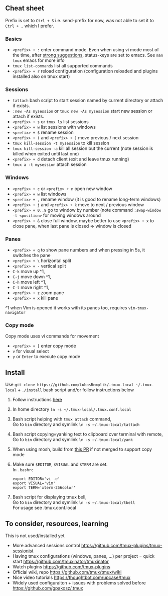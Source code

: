 ## Cheat sheet

Prefix is set to `Ctrl + S` i.e. send-prefix for now, was not able to set it to `Ctrl + ,` which I prefer.

### Basics

- `<prefix> + :` enter command mode. Even when using vi mode most of the time, after [strong suggestions](https://github.com/tmux-plugins/tmux-sensible#options), status-keys are set to emacs. See `man tmux` emacs for more info
- `tmux list-commands` list all supported commands
- `<prefix> + r` reload configuration (configuration reloaded and plugins installed also on tmux start)

### Sessions

- `tattach` bash script to start session named by current directory or attach if exists. 
- `:new -As mysession` or `tmux new -As mysession` start new session or attach if exists. 
- `<prefix> + s` or `tmux ls` list sessions
- `<prefix> + w` list sessions with windows
- `<prefix> + $` rename session 
- `<prefix> + (` and `<prefix> + )` move previous / next session
- `tmux kill-session -t mysession` to kill session
- `tmux kill-session -a` kill all session but the current (note session is killed when exited until last one)
- `<prefix> + d` detach client (exit and leave tmux running)
- `tmux a -t mysession` attach session

### Windows

- `<prefix> + c` or `<prefix> + n` open new window 
- `<prefix> + w` list windows
- `<prefix> + ,` rename window (it is good to rename long-term windows)
- `<prefix> + j` and  `<prefix> + k`  move to next / previous window
- `<prefix> + 0..9` go to window by number (note command `:swap-window -t <position>` for moving windows around
- `<prefix> + &` close full window, maybe better to use `<prefix> + x` to close pane, when last pane is closed => window is closed

### Panes

- `<prefix> + q` to show pane numbers and when pressing in 5s, it switches the pane
- `<prefix> + \` horizontal split
- `<prefix> + -` vertical split
- `C-k` move up ^1,
- `C-j` move down ^1,
- `C-h` move left ^1,
- `C-l` move right ^1,
- `<prefix> + z` zoom pane
- `<prefix> + x` kill pane

^1 when Vim is opened it works with its panes too, requires `vim-tmux-navigator`

### Copy mode

Copy mode uses vi commands for movement

- `<prefix> + [` enter copy mode
- `v` for visual select 
- `y` or `Enter` to execute copy mode

## Install

Use `git clone https://github.com/LubosRemplik/.tmux-local ~/.tmux-local` + `./install` bash script and/or follow instructions below

1.	Follow instructions [here](https://github.com/gpakosz/.tmux/)

1.	In home directory `ln -s ~/.tmux-local/.tmux.conf.local`

1.	Bash script helping with `tmux attach` command,   
Go to `bin` directory and symlink `ln -s ~/.tmux-local/tattach` 

1.	Bash script copying=yanking text to clipboard over terminal with remote,   
Go to `bin` directory and symlink `ln -s ~/.tmux-local/yank` 

1.	When using mosh, build from [this PR](https://github.com/mobile-shell/mosh/pull/1104) if not merged to support copy mode 

1.  Make sure `$EDITOR`, `$VISUAL` and `$TERM` are set.  
	In `.bashrc`
    ```
	export EDITOR='vi -e'
	export VISUAL='vim'
	export TERM='xterm-256color'
    ```

1.	Bash script for displaying tmux bell,   
Go to `bin` directory and symlink `ln -s ~/.tmux-local/tbell`   
For usage see .tmux.conf.local

## To consider, resources, learning

This is not used/installed yet

-	More advanced sessions control https://github.com/tmux-plugins/tmux-sessionist
-	Having tmux configurations (windows, panes, ...) per project = quick start https://github.com/tmuxinator/tmuxinator
-	Watch plugins https://github.com/tmux-plugins
-	Official wiki, repo https://github.com/tmux/tmux/wiki
-	Nice video tutorials https://thoughtbot.com/upcase/tmux 
-	Widely used configuraiton + issues with problems solved before https://github.com/gpakosz/.tmux
